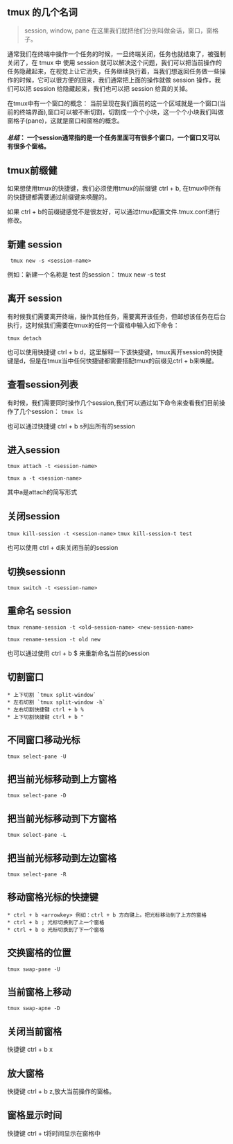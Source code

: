 ## tmux 的几个名词

> session, window, pane 在这里我们就把他们分别叫做会话，窗口，窗格子。


通常我们在终端中操作一个任务的时候，一旦终端关闭，任务也就结束了，被强制关闭了，在 tmux 中 使用 session 就可以解决这个问题，我们可以把当前操作的任务隐藏起来，在视觉上让它消失，任务继续执行着，当我们想返回任务做一些操作的时候，它可以很方便的回来，我们通常把上面的操作就做 session 操作，我们可以把 session 给隐藏起来，我们也可以把 session 给真的关掉。


在tmux中有一个窗口的概念：
	当前呈现在我们面前的这一个区域就是一个窗口(当前的终端界面),窗口可以被不断切割，切割成一个个小块，这一个个小块我们叫做窗格子(pane)，这就是窗口和窗格的概念。


#### *总结*： 一个session通常指的是一个任务里面可有很多个窗口，一个窗口又可以有很多个窗格。


## tmux前缀健

如果想使用tmux的快捷键，我们必须使用tmux的前缀键 ctrl + b, 在tmux中所有的快捷键都需要通过前缀键来唤醒的。

如果 ctrl + b的前缀键感觉不是很友好，可以通过tmux配置文件.tmux.conf进行修改。

## 新建 session

` tmux new -s <session-name>`

例如：新建一个名称是 test 的session： tmux new -s test

## 离开 session

有时候我们需要离开终端，操作其他任务，需要离开该任务，但邮想该任务在后台执行，这时候我们需要在tmux的任何一个窗格中输入如下命令：

` tmux detach `

也可以使用快捷键 ctrl + b d，这里解释一下该快捷键，tmux离开session的快捷键是d，但是在tmux当中任何快捷键都需要搭配tmux的前缀见ctrl + b来唤醒。

## 查看session列表

有时候，我们需要同时操作几个session,我们可以通过如下命令来查看我们目前操作了几个session：
`tmux ls`

也可以通过快捷键 ctrl + b s列出所有的session


## 进入session

`tmux attach -t <session-name>`

`tmux a -t <session-name>`

其中a是attach的简写形式


## 关闭session
`tmux kill-session -t <session-name>`
`tmux kill-session-t test`

也可以使用 ctrl + d来关闭当前的session


## 切换sessionn
`tmux switch -t <session-name>`

## 重命名 session

`tmux rename-session -t <old—session-name> <new-session-name>`

`tmux rename-session -t old new`

也可以通过使用 ctrl + b $ 来重新命名当前的session

## 切割窗口

	* 上下切割 `tmux split-window`
	* 左右切割 `tmux split-window -h`
	* 左右切割快捷键 ctrl + b %
	* 上下切割快捷键 ctrl + b "

## 不同窗口移动光标

`tmux select-pane -U`

## 把当前光标移动到上方窗格
`tmux select-pane -D`

## 把当前光标移动到下方窗格
`tmux select-pane -L`
## 把当前光标移动到左边窗格
`tmux select-pane -R`

## 移动窗格光标的快捷键

	* ctrl + b <arrowkey> 例如：ctrl + b 方向键上。把光标移动到了上方的窗格
	* ctrl + b ; 光标切换到了上一个窗格
	* ctrl + b o 光标切换到了下一个窗格

## 交换窗格的位置

`tmux swap-pane -U`

## 当前窗格上移动
`tmux swap-apne -D`
	
## 关闭当前窗格

快捷键 ctrl + b x

## 放大窗格

快捷键 ctrl + b z,放大当前操作的窗格。

## 窗格显示时间

快捷键 ctrl + t将时间显示在窗格中
